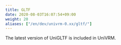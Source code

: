 ```yaml
---
title: GLTF
date: 2020-08-03T16:07:54+09:00
weight: 20
aliases: ["/en/dev/univrm-0.xx/gltf/"]
---
```


The latest version of UniGLTF is included in UniVRM.




